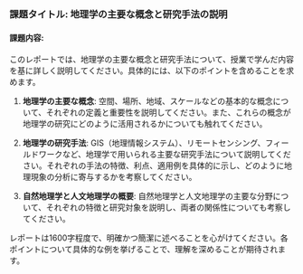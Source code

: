 ### 課題タイトル: 地理学の主要な概念と研究手法の説明

#### 課題内容:
このレポートでは、地理学の主要な概念と研究手法について、授業で学んだ内容を基に詳しく説明してください。具体的には、以下のポイントを含めることを求めます。

1. **地理学の主要な概念**: 空間、場所、地域、スケールなどの基本的な概念について、それぞれの定義と重要性を説明してください。また、これらの概念が地理学の研究にどのように活用されるかについても触れてください。

2. **地理学の研究手法**: GIS（地理情報システム）、リモートセンシング、フィールドワークなど、地理学で用いられる主要な研究手法について説明してください。それぞれの手法の特徴、利点、適用例を具体的に示し、どのように地理現象の分析に寄与するかを考察してください。

3. **自然地理学と人文地理学の概要**: 自然地理学と人文地理学の主要な分野について、それぞれの特徴と研究対象を説明し、両者の関係性についても考察してください。

レポートは1600字程度で、明確かつ簡潔に述べることを心がけてください。各ポイントについて具体的な例を挙げることで、理解を深めることが期待されます。